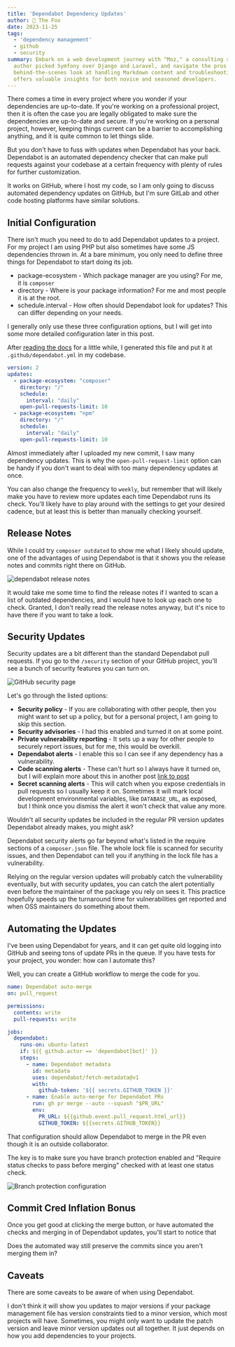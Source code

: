 ```yaml
---
title: 'Dependabot Dependency Updates'
author: 🦊 The Fox
date: 2023-11-25
tags: 
  - 'dependency management'
  - github
  - security
summary: Embark on a web development journey with "Moz," a consulting site built using Symfony. Find out why the
  author picked Symfony over Django and Laravel, and navigate the pros and cons of using Tailwind CSS. Get a
  behind-the-scenes look at handling Markdown content and troubleshooting common Symfony issues. This blog post
  offers valuable insights for both novice and seasoned developers.
---
```


There comes a time in every project where you wonder if your dependencies are up-to-date. If you're working on a 
professional project, then it is often the case you are legally obligated to make sure the dependencies are 
up-to-date and secure. If you're working on a personal project, however, keeping things current can be a barrier
to accomplishing anything, and it is quite common to let things slide.

But you don't have to fuss with updates when Dependabot has your back. Dependabot is an automated dependency checker
that can make pull requests against your codebase at a certain frequency with plenty of rules for further
customization. 

It works on GitHub, where I host my code, so I am only going to discuss automated dependency updates on GitHub, but
I'm sure GitLab and other code hosting platforms have similar solutions.

## Initial Configuration

There isn't much you need to do to add Dependabot updates to a project. For my project I am using PHP but also 
sometimes have some JS dependencies thrown in. At a bare minimum, you only need to define three things for
Dependabot to start doing its job. 

- package-ecosystem - Which package manager are you using? For me, it is `composer`
- directory - Where is your package information? For me and most people it is at the root.
- schedule.interval - How often should Dependabot look for updates? This can differ depending on your needs.

I generally only use these three configuration options, but I will get into some more detailed configuration
later in this post.

After [reading the docs](https://docs.github.com/en/code-security/dependabot/dependabot-version-updates/configuration-options-for-the-dependabot.yml-file) 
for a little while, I generated this file and put it at `.github/dependabot.yml` in my codebase.

```yaml
version: 2
updates:
  - package-ecosystem: "composer"
    directory: "/"
    schedule:
      interval: "daily"
    open-pull-requests-limit: 10
  - package-ecosystem: "npm"
    directory: "/"
    schedule:
      interval: "daily"
    open-pull-requests-limit: 10
```

Almost immediately after I uploaded my new commit, I saw many dependency updates. This is why the 
`open-pull-request-limit` option can be handy if you don't want to deal with too many dependency updates at once.

You can also change the frequency to `weekly`, but remember that will likely make you have to review more updates
each time Dependabot runs its check. You'll likely have to play around with the settings to get your desired cadence, 
but at least this is better than manually checking yourself.

## Release Notes

While I could try `composer outdated` to show me what I likely should update, one of the advantages of using Dependabot
is that it shows you the release notes and commits right there on GitHub.

![dependabot release notes](/images/posts/dependabot-release-notes.png)

It would take me some time to find the release notes if I wanted to scan a list of outdated dependencies, and I would have
to look up each one to check. Granted, I don't really read the release notes anyway, but it's nice to have there if you
want to take a look.

## Security Updates

Security updates are a bit different than the standard Dependabot pull requests. If you go to the `/security` section
of your GitHub project, you'll see a bunch of security features you can turn on.

![GitHub security page](/images/posts/github-security.png)

Let's go through the listed options:

- **Security policy** - If you are collaborating with other people, then you might want to set up a policy, but for
a personal project, I am going to skip this section. 
- **Security advisories** - I had this enabled and turned it on at some point. 
- **Private vulnerability reporting** - It sets up a way for other people to securely report issues, but for me, this would 
be overkill.
- **Dependabot alerts** - I enable this so I can see if any dependency has a vulnerability. 
- **Code scanning alerts** - These can't hurt so I always have it turned on, but I will explain more about this in another post
[link to post](#)
- **Secret scanning alerts** - This will catch when you expose credentials in pull requests so I usually keep it on. Sometimes
it will mark local development environmental variables, like `DATABASE_URL`, as exposed, but I think once you dismiss the alert
it won't check that value any more.

Wouldn't all security updates be included in the regular PR version updates Dependabot already makes, you might ask?

Dependabot security alerts go far beyond what's listed in the require sections of a `composer.json` file. The whole lock file
is scanned for security issues, and then Dependabot can tell you if anything in the lock file has a vulnerability. 

Relying on the regular version updates will probably catch the vulnerability eventually, but with security updates, you 
can catch the alert potentially even before the maintainer of the package you rely on sees it. This practice hopefully speeds 
up the turnaround time for vulnerabilities get reported and when OSS maintainers do something about them.

## Automating the Updates

I've been using Dependabot for years, and it can get quite old logging into GitHub and seeing tons of update PRs in the 
queue. If you have tests for your project, you wonder: how can I automate this? 

Well, you can create a GitHub workflow to merge the code for you.

```yaml
name: Dependabot auto-merge
on: pull_request

permissions:
  contents: write
  pull-requests: write

jobs:
  dependabot:
    runs-on: ubuntu-latest
    if: ${{ github.actor == 'dependabot[bot]' }}
    steps:
      - name: Dependabot metadata
        id: metadata
        uses: dependabot/fetch-metadata@v1
        with:
          github-token: '${{ secrets.GITHUB_TOKEN }}'
      - name: Enable auto-merge for Dependabot PRs
        run: gh pr merge --auto --squash "$PR_URL"
        env:
          PR_URL: ${{github.event.pull_request.html_url}}
          GITHUB_TOKEN: ${{secrets.GITHUB_TOKEN}}
```

That configuration should allow Dependabot to merge in the PR even though it is an outside collaborator. 

The key is to make sure you have branch protection enabled and "Require status checks to pass before merging" checked
with at least one status check.

![Branch protection configuration](images/posts/branch-protection.png)

## Commit Cred Inflation Bonus

Once you get good at clicking the merge button, or have automated the checks and merging in of Dependabot updates,
you'll start to notice that 

Does the automated way still preserve the commits since you aren't merging them in?

## Caveats

There are some caveats to be aware of when using Dependabot. 

I don't think it will show you updates to major versions if your package management file has version constraints tied
to a minor version, which most projects will have. Sometimes, you might only want to update the patch version and 
leave minor version updates out all together. It just depends on how you add dependencies to your projects.

